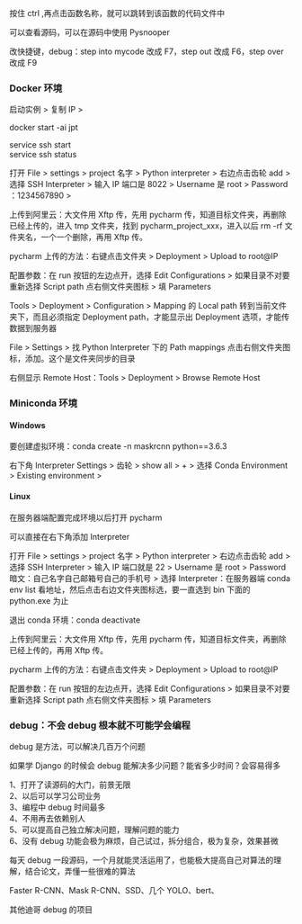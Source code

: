 
按住 ctrl ,再点击函数名称，就可以跳转到该函数的代码文件中  

可以查看源码，可以在源码中使用 Pysnooper  

改快捷键，debug：step into mycode 改成 F7，step out 改成 F6，step over 改成 F9   

### Docker 环境

启动实例 > 复制 IP > 

docker start -ai jpt  


service ssh start  
service ssh status  


打开 File > settings > project 名字 > Python interpreter > 右边点击齿轮 add > 选择 SSH Interpreter > 输入 IP 端口是 8022 > Username 是 root > Password ：1234567890 >  


上传到阿里云：大文件用 Xftp 传，先用 pycharm 传，知道目标文件夹，再删除已经上传的，进入 tmp 文件夹，找到 pycharm_project_xxx，进入以后 rm -rf 文件夹名，一个一个删除，再用 Xftp 传。  

pycharm 上传的方法：右键点击文件夹 > Deployment > Upload to root@IP  

配置参数：在 run 按钮的左边点开，选择 Edit Configurations > 如果目录不对要重新选择 Script path 点右侧文件夹图标 > 填 Parameters  



Tools > Deployment > Configuration > Mapping 的 Local path 转到当前文件夹下，而且必须指定 Deployment path，才能显示出 Deployment 选项，才能传数据到服务器  

File > Settings > 找 Python Interpreter 下的 Path mappings 点击右侧文件夹图标，添加。这个是文件夹同步的目录  


右侧显示 Remote Host：Tools > Deployment > Browse Remote Host   




### Miniconda 环境

#### Windows 

要创建虚拟环境：conda create -n maskrcnn python==3.6.3  

右下角 Interpreter Settings > 齿轮 > show all > + > 选择 Conda Environment > Existing environment > 



#### Linux 

在服务器端配置完成环境以后打开 pycharm  

可以直接在右下角添加 Interpreter  

打开 File > settings > project 名字 > Python interpreter > 右边点击齿轮 add > 选择 SSH Interpreter > 输入 IP 端口就是 22 > Username 是 root > Password 暗文：自己名字自己邮箱号自己的手机号 > 选择 Interpreter：在服务器端 conda env list 看地址，然后点击右边文件夹图标选，要一直选到 bin 下面的 python.exe 为止 

退出 conda 环境：conda deactivate  



上传到阿里云：大文件用 Xftp 传，先用 pycharm 传，知道目标文件夹，再删除已经上传的，再用 Xftp 传。  

pycharm 上传的方法：右键点击文件夹 > Deployment > Upload to root@IP  

配置参数：在 run 按钮的左边点开，选择 Edit Configurations > 如果目录不对要重新选择 Script path 点右侧文件夹图标 > 填 Parameters  



### debug：不会 debug 根本就不可能学会编程  

debug 是方法，可以解决几百万个问题  

如果学 Django 的时候会 debug 能解决多少问题？能省多少时间？会容易得多  

1、打开了读源码的大门，前景无限  
2、以后可以学习公司业务  
3、编程中 debug 时间最多  
4、不用再去依赖别人  
5、可以提高自己独立解决问题，理解问题的能力  
6、没有 debug 功能会极为麻烦，自己试过，拆分组合，极为复杂，效果甚微  


每天 debug 一段源码，一个月就能灵活运用了，也能极大提高自己对算法的理解，结合论文，弄懂一些很难的算法  

Faster R-CNN、Mask R-CNN、SSD、几个 YOLO、bert、  

其他迪哥 debug 的项目  








